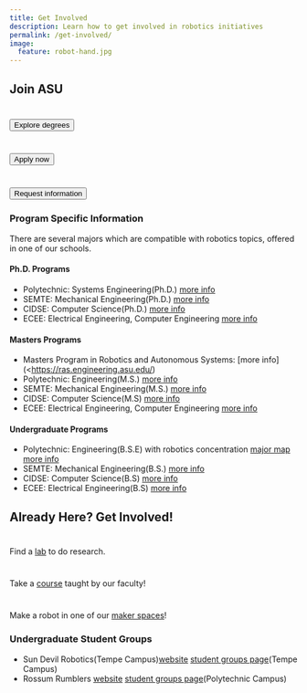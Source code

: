 ```yaml
---
title: Get Involved
description: Learn how to get involved in robotics initiatives
permalink: /get-involved/
image:
  feature: robot-hand.jpg
---
```


## Join ASU

<div class="row space-bot-xl" style="margin-top:0;">
<div class="col-sm-6 col-md-4 space-bot-md"><img alt="" class="img-responsive space-bot-md" /><h3><a href="https://webapp4.asu.edu/programs/t5/graduate/false"><button class="btn btn-blue btn-block btn-lg">Explore degrees</button></a></h3>
</div>
<div class="col-sm-6 col-md-4 space-bot-md"><img alt="" class="img-responsive space-bot-md" /><h3><a href="https://www.asu.edu/gradapp"><button class="btn btn-gold btn-block btn-lg">Apply now</button></a></h3>
</div>
<div class="col-sm-6 col-md-4 space-bot-md"><img alt="" class="img-responsive space-bot-md" /><h3><a href="https://requestinfo.asu.edu/prospect_form"><button class="btn btn-gold btn-block btn-lg">Request information</button></a></h3>
</div>
</div>


### Program Specific Information

There are several majors which are compatible with robotics topics, offered in one of our schools.

#### Ph.D. Programs

* Polytechnic: Systems Engineering(Ph.D.) [more info](http://poly.engineering.asu.edu/engineering/ph-d-in-systems-engineering/)
* SEMTE: Mechanical Engineering(Ph.D.) [more info](https://semte.engineering.asu.edu/mechanical-graduate/)
* CIDSE: Computer Science(Ph.D.) [more info](https://cidse.engineering.asu.edu/forstudent/prospective-students/graduate-admissions/)
* ECEE: Electrical Engineering, Computer Engineering [more info](https://ecee.engineering.asu.edu/academics/doctoral-degrees/)

#### Masters Programs
* Masters Program in Robotics and Autonomous Systems: [more info](<https://ras.engineering.asu.edu/)
* Polytechnic: Engineering(M.S.) [more info](http://poly.engineering.asu.edu/engineering/ms-engineering/)
* SEMTE: Mechanical Engineering(M.S.) [more info](https://semte.engineering.asu.edu/mechanical-graduate/)
* CIDSE: Computer Science(M.S) [more info](https://cidse.engineering.asu.edu/forstudent/prospective-students/graduate-admissions/)
* ECEE:  Electrical Engineering, Computer Engineering [more info](https://ecee.engineering.asu.edu/academics/masters-degree-programs/)

#### Undergraduate Programs

* Polytechnic: Engineering(B.S.E) with robotics concentration [major map](https://webapp4.asu.edu/programs/t5/roadmaps/ASU00/TSEGRRBSE/null/ALL/2015?init=false&nopassive=true) [more info](https://webapp4.asu.edu/programs/t5/majorinfo/ASU00/TSEGRBSE/undergrad/false?init=false&nopassive=true)
* SEMTE: Mechanical Engineering(B.S.) [more info](https://semte.engineering.asu.edu/mechanical-undergraduate/)
* CIDSE: Computer Science(B.S) [more info]()
* ECEE: Electrical Engineering(B.S) [more info]()

## Already Here?  Get Involved!

<div class="row">
    <div class="col-md-4 text-center">
      <h1><a href="{{site.base_path}}/labs"><i class="fa fa-flask" aria-hidden="true"></i></a></h1>
      <p>
      Find a <a href="{{site.base_path}}/labs">lab</a> to do research.    
      </p>
    </div>
    <div class="col-md-4 text-center">
    <h1><a href="{{site.base_path}}/courses"><i class="fa fa-university" aria-hidden="true"></i></a></h1>
      <p>
      Take a <a href="{{site.base_path}}/courses">course</a> taught by our faculty!
      </p>
    </div>
    <div class="col-md-4 text-center">
    <h1><a href="{{site.base_path}}/resources"><i class="fa fa-wrench" aria-hidden="true"></i></a></h1>
      <p>
      Make a robot in one of our <a href="{{site.base_path}}/resources">maker spaces</a>!
      </p>
    </div>
</div>

### Undergraduate Student Groups

* Sun Devil Robotics(Tempe Campus)[website](http://studentorgs.engineering.asu.edu/sundevilrobotics/) [student groups page](http://studentorgs.engineering.asu.edu/directory/sun-devil-robotics/)(Tempe Campus)
* Rossum Rumblers [website](http://www.rossumrumblers.club/) [student groups page](http://studentorgs.engineering.asu.edu/directory/rossum-rumblers/)(Polytechnic Campus)
